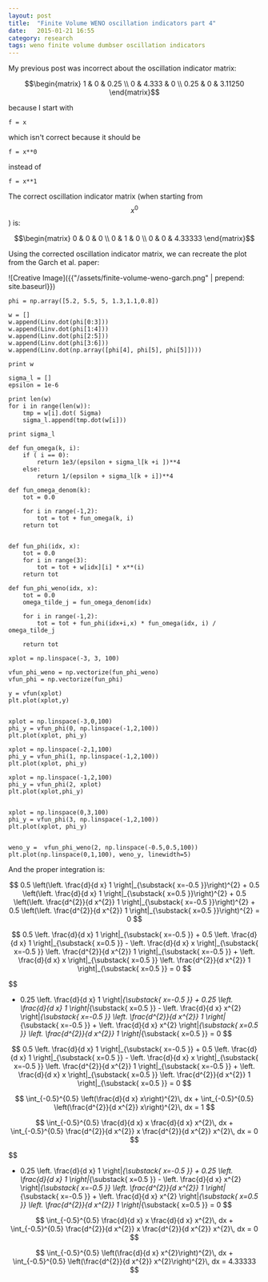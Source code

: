 ```yaml
---
layout: post
title:  "Finite Volume WENO oscillation indicators part 4"
date:   2015-01-21 16:55
category: research 
tags: weno finite volume dumbser oscillation indicators 
---
```


My previous post was incorrect about the oscillation indicator matrix:

$$\begin{matrix}
1 & 0 & 0.25 \\
0 & 4.333 & 0 \\
0.25 & 0 & 3.11250 
\end{matrix}$$

because I start with 

~~~
f = x
~~~

which isn't correct because it should be

~~~
f = x**0
~~~

instead of 

~~~
f = x**1
~~~

The correct oscillation indicator matrix (when starting from $$x^0$$) is:

$$\begin{matrix}
0 & 0 & 0 \\
0 & 1 & 0 \\
0 & 0 & 4.33333 
\end{matrix}$$

Using the corrected oscillation indicator matrix, we can recreate the plot from the Garch et al. paper:

![Creative Image]({{"/assets/finite-volume-weno-garch.png" | prepend: site.baseurl}}) 

~~~~
phi = np.array([5.2, 5.5, 5, 1.3,1.1,0.8])

w = []
w.append(Linv.dot(phi[0:3]))
w.append(Linv.dot(phi[1:4]))
w.append(Linv.dot(phi[2:5]))
w.append(Linv.dot(phi[3:6]))
w.append(Linv.dot(np.array([phi[4], phi[5], phi[5]])))

print w

sigma_l = []
epsilon = 1e-6

print len(w)
for i in range(len(w)):
    tmp = w[i].dot( Sigma)
    sigma_l.append(tmp.dot(w[i]))

print sigma_l

def fun_omega(k, i):
    if ( i == 0):
        return 1e3/(epsilon + sigma_l[k +i ])**4
    else:   
        return 1/(epsilon + sigma_l[k + i])**4
    
def fun_omega_denom(k):
    tot = 0.0
    
    for i in range(-1,2):
        tot = tot + fun_omega(k, i)
    return tot


def fun_phi(idx, x):
    tot = 0.0
    for i in range(3):
        tot = tot + w[idx][i] * x**(i)
    return tot

def fun_phi_weno(idx, x):
    tot = 0.0
    omega_tilde_j = fun_omega_denom(idx)
    
    for i in range(-1,2):
        tot = tot + fun_phi(idx+i,x) * fun_omega(idx, i) / omega_tilde_j

    return tot

xplot = np.linspace(-3, 3, 100)

vfun_phi_weno = np.vectorize(fun_phi_weno)
vfun_phi = np.vectorize(fun_phi)

y = vfun(xplot)
plt.plot(xplot,y)


xplot = np.linspace(-3,0,100)
phi_y = vfun_phi(0, np.linspace(-1,2,100))
plt.plot(xplot, phi_y)

xplot = np.linspace(-2,1,100)
phi_y = vfun_phi(1, np.linspace(-1,2,100))
plt.plot(xplot, phi_y)

xplot = np.linspace(-1,2,100)
phi_y = vfun_phi(2, xplot)
plt.plot(xplot,phi_y)


xplot = np.linspace(0,3,100)
phi_y = vfun_phi(3, np.linspace(-1,2,100))
plt.plot(xplot, phi_y)


weno_y =  vfun_phi_weno(2, np.linspace(-0.5,0.5,100))
plt.plot(np.linspace(0,1,100), weno_y, linewidth=5)
~~~~~

And the proper integration is:

$$
0.5 \left(\left. \frac{d}{d x} 1 \right|_{\substack{ x=-0.5 }}\right)^{2} + 0.5 \left(\left. \frac{d}{d x} 1 \right|_{\substack{ x=0.5 }}\right)^{2} + 0.5 \left(\left. \frac{d^{2}}{d x^{2}}  1 \right|_{\substack{ x=-0.5 }}\right)^{2} + 0.5 \left(\left. \frac{d^{2}}{d x^{2}}  1 \right|_{\substack{ x=0.5 }}\right)^{2} = 0
$$

$$
0.5 \left. \frac{d}{d x} 1 \right|_{\substack{ x=-0.5 }} + 0.5 \left. \frac{d}{d x} 1 \right|_{\substack{ x=0.5 }} - \left. \frac{d}{d x} x \right|_{\substack{ x=-0.5 }} \left. \frac{d^{2}}{d x^{2}}  1 \right|_{\substack{ x=-0.5 }} + \left. \frac{d}{d x} x \right|_{\substack{ x=0.5 }} \left. \frac{d^{2}}{d x^{2}}  1 \right|_{\substack{ x=0.5 }} = 0
$$

$$
- 0.25 \left. \frac{d}{d x} 1 \right|_{\substack{ x=-0.5 }} + 0.25 \left. \frac{d}{d x} 1 \right|_{\substack{ x=0.5 }} - \left. \frac{d}{d x} x^{2} \right|_{\substack{ x=-0.5 }} \left. \frac{d^{2}}{d x^{2}}  1 \right|_{\substack{ x=-0.5 }} + \left. \frac{d}{d x} x^{2} \right|_{\substack{ x=0.5 }} \left. \frac{d^{2}}{d x^{2}}  1 \right|_{\substack{ x=0.5 }} = 0
$$

$$
0.5 \left. \frac{d}{d x} 1 \right|_{\substack{ x=-0.5 }} + 0.5 \left. \frac{d}{d x} 1 \right|_{\substack{ x=0.5 }} - \left. \frac{d}{d x} x \right|_{\substack{ x=-0.5 }} \left. \frac{d^{2}}{d x^{2}}  1 \right|_{\substack{ x=-0.5 }} + \left. \frac{d}{d x} x \right|_{\substack{ x=0.5 }} \left. \frac{d^{2}}{d x^{2}}  1 \right|_{\substack{ x=0.5 }} = 0
$$

$$
\int_{-0.5}^{0.5} \left(\frac{d}{d x} x\right)^{2}\, dx + \int_{-0.5}^{0.5} \left(\frac{d^{2}}{d x^{2}}  x\right)^{2}\, dx = 1
$$

$$
\int_{-0.5}^{0.5} \frac{d}{d x} x \frac{d}{d x} x^{2}\, dx + \int_{-0.5}^{0.5} \frac{d^{2}}{d x^{2}}  x \frac{d^{2}}{d x^{2}}  x^{2}\, dx = 0
$$

$$
- 0.25 \left. \frac{d}{d x} 1 \right|_{\substack{ x=-0.5 }} + 0.25 \left. \frac{d}{d x} 1 \right|_{\substack{ x=0.5 }} - \left. \frac{d}{d x} x^{2} \right|_{\substack{ x=-0.5 }} \left. \frac{d^{2}}{d x^{2}}  1 \right|_{\substack{ x=-0.5 }} + \left. \frac{d}{d x} x^{2} \right|_{\substack{ x=0.5 }} \left. \frac{d^{2}}{d x^{2}}  1 \right|_{\substack{ x=0.5 }} = 0
$$

$$
\int_{-0.5}^{0.5} \frac{d}{d x} x \frac{d}{d x} x^{2}\, dx + \int_{-0.5}^{0.5} \frac{d^{2}}{d x^{2}}  x \frac{d^{2}}{d x^{2}}  x^{2}\, dx = 0
$$

$$
\int_{-0.5}^{0.5} \left(\frac{d}{d x} x^{2}\right)^{2}\, dx + \int_{-0.5}^{0.5} \left(\frac{d^{2}}{d x^{2}}  x^{2}\right)^{2}\, dx = 4.33333
$$


